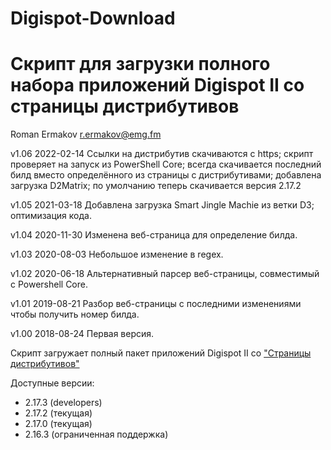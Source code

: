 # Digispot-Download
Скрипт для загрузки полного набора приложений Digispot II со страницы дистрибутивов 
================================================================
Roman Ermakov <r.ermakov@emg.fm>

v1.06 2022-02-14 Ссылки на дистрибутив скачиваются с https; скрипт проверяет на запуск из PowerShell Core;
всегда скачивается последний билд вместо определённого из страницы с дистрибутивами; добавлена загрузка D2Matrix;
по умолчанию теперь скачивается версия 2.17.2

v1.05 2021-03-18 Добавлена загрузка Smart Jingle Machie из ветки D3; оптимизация кода.

v1.04 2020-11-30 Изменена веб-страница для определение билда.

v1.03 2020-08-03 Небольшое изменение в regex.

v1.02 2020-06-18 Альтернативный парсер веб-страницы, совместимый с Powershell Core.

v1.01 2019-08-21 Разбор веб-страницы с последними изменениями чтобы получить номер билда.

v1.00 2018-08-24 Первая версия.


Скрипт загружает полный пакет приложений Digispot II со ["Страницы дистрибутивов"][1]

Доступные версии:

* 2.17.3 (developers)
* 2.17.2 (текущая)
* 2.17.0 (текущая)
* 2.16.3 (ограниченная поддержка)



[1]: https://redmine.digispot.ru/projects/digispot/wiki/%D0%92%D0%B5%D1%80%D1%81%D0%B8%D0%B8_%D0%9F%D0%9E_Digispot